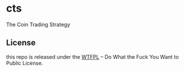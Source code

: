 cts
===

The Coin Trading Strategy

License
-------

this repo is released under the [WTFPL](http://www.wtfpl.net/) – Do What the Fuck You Want to Public License.
